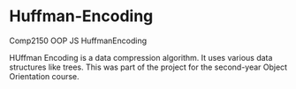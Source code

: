 # Huffman-Encoding
Comp2150 OOP JS HuffmanEncoding

HUffman Encoding is a data compression algorithm. It uses various data structures like trees. This was part of the project for the second-year Object Orientation course.
